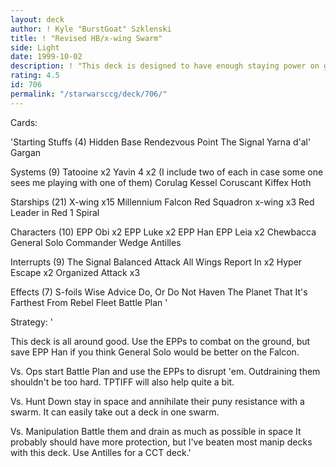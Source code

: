 ```yaml
---
layout: deck
author: ! Kyle "BurstGoat" Szklenski
title: ! "Revised HB/x-wing Swarm"
side: Light
date: 1999-10-02
description: ! "This deck is designed to have enough staying power on ground and still be able to throw down any space power.  Swarm swarm swarm"
rating: 4.5
id: 706
permalink: "/starwarsccg/deck/706/"
---
```

Cards: 

'Starting Stuffs (4)
Hidden Base
Rendezvous Point
The Signal
Yarna d'al' Gargan

Systems (9)
Tatooine x2
Yavin 4 x2 (I include two of each in case some one sees me playing with one of them)
Corulag
Kessel
Coruscant
Kiffex
Hoth

Starships (21)
X-wing x15
Millennium Falcon
Red Squadron x-wing x3
Red Leader in Red 1
Spiral


Characters (10)
EPP Obi x2
EPP Luke x2
EPP Han
EPP Leia x2
Chewbacca
General Solo
Commander Wedge Antilles

Interrupts (9)
The Signal
Balanced Attack
All Wings Report In x2
Hyper Escape x2
Organized Attack x3

Effects (7)
S-foils
Wise Advice
Do, Or Do Not
Haven
The Planet That It's Farthest From
Rebel Fleet
Battle Plan
'

Strategy: '

This deck is all around good.  Use the EPPs to combat on the ground, but save EPP Han if you think General Solo would be better on the Falcon.

Vs. Ops start Battle Plan and use the EPPs to disrupt 'em. Outdraining them shouldn't be too hard.  TPTIFF will also help quite a bit.

Vs. Hunt Down stay in space and annihilate their puny resistance with a swarm.	It can easily take out a deck in one swarm.

Vs. Manipulation Battle them and drain as much as possible in space  It probably should have more protection, but I've beaten most manip decks with this deck.  Use Antilles for a CCT deck.'
